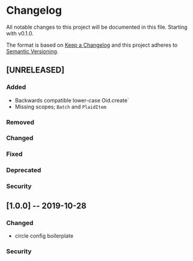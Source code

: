 # Changelog

All notable changes to this project will be documented in this file. Starting with v0.1.0.

The format is based on [Keep a Changelog](http://keepachangelog.com/en/1.0.0/)
and this project adheres to [Semantic Versioning](http://semver.org/spec/v2.0.0.html).

## [UNRELEASED]

### Added
  * Backwards compatible lower-case Oid.create`
  * Missing scopes; `Batch` and `PlaidItem`
### Removed
### Changed
### Fixed
### Deprecated
### Security


## [1.0.0] -- 2019-10-28

### Changed
  * circle config boilerplate
### Security
